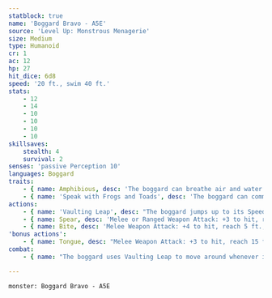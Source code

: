 ```yaml
---
statblock: true
name: 'Boggard Bravo - A5E'
source: 'Level Up: Monstrous Menagerie'
size: Medium
type: Humanoid
cr: 1
ac: 12
hp: 27
hit_dice: 6d8
speed: '20 ft., swim 40 ft.'
stats:
    - 12
    - 14
    - 10
    - 10
    - 10
    - 10
skillsaves:
    stealth: 4
    survival: 2
senses: 'passive Perception 10'
languages: Boggard
traits:
    - { name: Amphibious, desc: 'The boggard can breathe air and water.' }
    - { name: 'Speak with Frogs and Toads', desc: 'The boggard can communicate with frogs and toads.' }
actions:
    - { name: 'Vaulting Leap', desc: "The boggard jumps up to its Speed horizontally and half its Speed vertically without provoking opportunity attacks. If it's within 5 feet of a creature at the end of this movement, it may make a melee spear attack against that creature with advantage." }
    - { name: Spear, desc: 'Melee or Ranged Weapon Attack: +3 to hit, reach 5 ft. or range 20/60 ft., one target. Hit: 4 (1d6 + 1) piercing damage.' }
    - { name: Bite, desc: 'Melee Weapon Attack: +4 to hit, reach 5 ft., one target. Hit: 4 (1d4 + 2) piercing damage.' }
'bonus actions':
    - { name: Tongue, desc: "Melee Weapon Attack: +3 to hit, reach 15 ft., one creature. Hit: The target must make a DC 11 Strength saving throw. On a failure, the boggard pulls the target up to 10 feet, or knocks the target prone, or forces the target to drop one item it is holding (boggard's choice)." }
combat:
    - { name: "The boggard uses Vaulting Leap to move around whenever it's not sneaking, essentially doubling its movement speed", desc: 'When attacking, it uses Vaulting Leap to close with its enemies and deliver a powerful spear attack. While next to a foe, it uses its more accurate bite attack. Once a group of boggards have been reduced to half their number, they retreat, trusting in their stealth to escape.' }

---
```

```statblock
monster: Boggard Bravo - A5E
```
